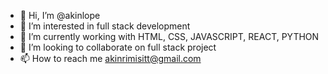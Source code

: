 - 👋 Hi, I’m @akinlope
- 👀 I’m interested in full stack development
- 🌱 I’m currently working with HTML, CSS, JAVASCRIPT, REACT, PYTHON
- 💞️ I’m looking to collaborate on full stack project
- 📫 How to reach me akinrimisitt@gmail.com

<!---
akinlope/akinlope is a ✨ special ✨ repository because its `README.md` (this file) appears on your GitHub profile.
You can click the Preview link to take a look at your changes.
--->
